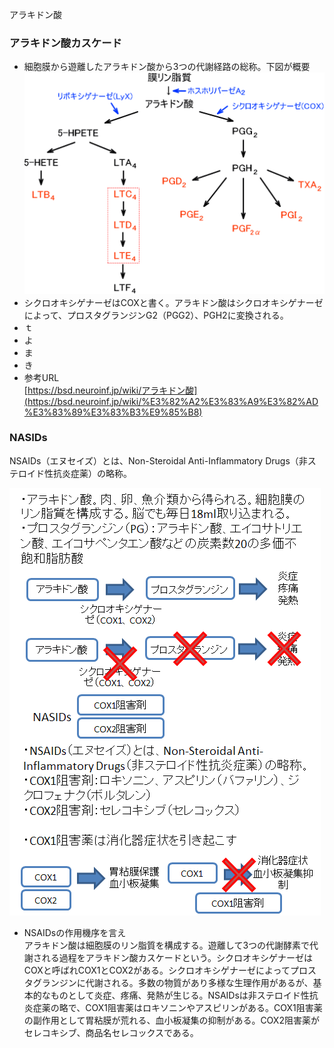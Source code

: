 アラキドン酸

### アラキドン酸カスケード

- 細胞膜から遊離したアラキドン酸から3つの代謝経路の総称。下図が概要  
    ![c246fff98dd22496dda72106a6aa39f7.png](../../_resources/393c565939fd4144835f71d75ed4f361.png)
- シクロオキシゲナーゼはCOXと書く。アラキドン酸はシクロオキシゲナーゼによって、プロスタグランジンG2（PGG2）、PGH2に変換される。
- ｔ
- よ
- ま
- き
- 参考URL  
    [https://bsd.neuroinf.jp/wiki/アラキドン酸](https://bsd.neuroinf.jp/wiki/%E3%82%A2%E3%83%A9%E3%82%AD%E3%83%89%E3%83%B3%E9%85%B8)

### NASIDs

NSAIDs（エヌセイズ）とは、Non-Steroidal Anti-Inflammatory Drugs（非ステロイド性抗炎症薬）の略称。

![a6dbde2ef73c90e253d22d41959ccfb0.png](../../_resources/9a100bd3e0a9448cbe276db79857f349.png)

- NSAIDsの作用機序を言え  
    アラキドン酸は細胞膜のリン脂質を構成する。遊離して3つの代謝酵素で代謝される過程をアラキドン酸カスケードという。シクロオキシゲナーゼはCOXと呼ばれCOX1とCOX2がある。シクロオキシゲナーゼによってプロスタグランジンに代謝される。多数の物質があり多様な生理作用があるが、基本的なものとして炎症、疼痛、発熱が生じる。NSAIDsは非ステロイド性抗炎症薬の略で、COX1阻害薬はロキソニンやアスピリンがある。COX1阻害薬の副作用として胃粘膜が荒れる、血小板凝集の抑制がある。COX2阻害薬がセレコキシブ、商品名セレコックスである。